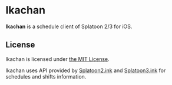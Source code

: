 #  Ikachan

**Ikachan** is a schedule client of Splatoon 2/3 for iOS.

## License

Ikachan is licensed under [the MIT License](/LICENSE).

Ikachan uses API provided by [Splatoon2.ink](https://splatoon2.ink/) and [Splatoon3.ink](https://splatoon3.ink/) for schedules and shifts information.
